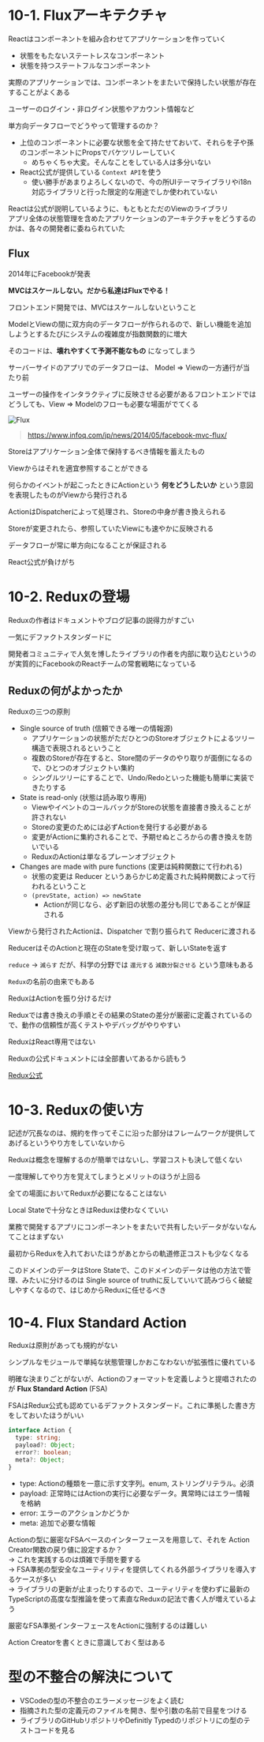 # 10-1. Fluxアーキテクチャ

Reactはコンポーネントを組み合わせてアプリケーションを作っていく

- 状態をもたないステートレスなコンポーネント
- 状態を持つステートフルなコンポーネント

実際のアプリケーションでは、コンポーネントをまたいで保持したい状態が存在することがよくある

ユーザーのログイン・非ログイン状態やアカウント情報など

単方向データフローでどうやって管理するのか？

- 上位のコンポーネントに必要な状態を全て持たせておいて、それらを子や孫のコンポーネントにPropsでバケツリレーしていく
  - めちゃくちゃ大変。そんなことをしている人は多分いない
- React公式が提供している `Context API`を使う
  - 使い勝手があまりよろしくないので、今の所UIテーマライブラリやi18n対応ライブラリと行った限定的な用途でしか使われていない

Reactは公式が説明しているように、もともとただのViewのライブラリ  
アプリ全体の状態管理を含めたアプリケーションのアーキテクチャをどうするのかは、各々の開発者に委ねられていた

## Flux
2014年にFacebookが発表

**MVCはスケールしない。だから私達はFluxでやる！**

フロントエンド開発では、MVCはスケールしないということ

ModelとViewの間に双方向のデータフローが作られるので、新しい機能を追加しようとするたびにシステムの複雑度が指数関数的に増大

そのコードは、**壊れやすくて予測不能なもの** になってしまう

サーバーサイドのアプリでのデータフローは、 Model => Viewの一方通行が当たり前

ユーザーの操作をインタラクティブに反映させる必要があるフロントエンドではどうしても、View => Modelのフローも必要な場面がでてくる


![Flux](https://res.infoq.com/news/2014/05/facebook-mvc-flux/ja/resources/flux-react.png)
>https://www.infoq.com/jp/news/2014/05/facebook-mvc-flux/


Storeはアプリケーション全体で保持するべき情報を蓄えたもの

Viewからはそれを適宜参照することができる

何らかのイベントが起こったときにActionという **何をどうしたいか** という意図を表現したものがViewから発行される

ActionはDispatcherによって処理され、Storeの中身が書き換えられる

Storeが変更されたら、参照していたViewにも速やかに反映される

データフローが常に単方向になることが保証される

React公式が負けがち

# 10-2. Reduxの登場

Reduxの作者はドキュメントやブログ記事の説得力がすごい

一気にデファクトスタンダードに

開発者コミュニティで人気を博したライブラリの作者を内部に取り込むというのが実質的にFacebookのReactチームの常套戦略になっている

## Reduxの何がよかったか

Reduxの三つの原則
- Single source of truth (信頼できる唯一の情報源)
  - アプリケーションの状態がただひとつのStoreオブジェクトによるツリー構造で表現されるということ
  - 複数のStoreが存在すると、Store間のデータのやり取りが面倒になるので、ひとつのオブジェクトい集約
  - シングルツリーにすることで、Undo/Redoといった機能も簡単に実装できたりする
- State is read-only (状態は読み取り専用)
  - ViewやイベントのコールバックがStoreの状態を直接書き換えることが許されない
  - Storeの変更のためには必ずActionを発行する必要がある
  - 変更がActionに集約されることで、予期せぬところからの書き換えを防いでいる
  - ReduxのActionは単なるプレーンオブジェクト
- Changes are made with pure functions (変更は純粋関数にて行われる)
  - 状態の変更は Reducer というあらかじめ定義された純粋関数によって行われるということ
  - `(prevState, action) => newState`
    - Actionが同じなら、必ず新旧の状態の差分も同じであることが保証される


Viewから発行されたActionは、Dispatcher で割り振られて Reducerに渡される

ReducerはそのActionと現在のStateを受け取って、新しいStateを返す

`reduce` -> `減らす` だが、科学の分野では `還元する` `減数分裂させる` という意味もある

`Redux`の名前の由来でもある


ReduxはActionを振り分けるだけ

Reduxでは書き換えの手順とその結果のStateの差分が厳密に定義されているので、動作の信頼性が高くテストやデバッグがやりやすい

ReduxはReact専用ではない

Reduxの公式ドキュメントには全部書いてあるから読もう

[Redux公式](https://redux.js.org/)


# 10-3. Reduxの使い方

記述が冗長なのは、規約を作ってそこに沿った部分はフレームワークが提供してあげるというやり方をしていないから

Reduxは概念を理解するのが簡単ではないし、学習コストも決して低くない

一度理解してやり方を覚えてしまうとメリットのほうが上回る

全ての場面においてReduxが必要になることはない

Local Stateで十分なときはReduxは使わなくていい

業務で開発するアプリにコンポーネントをまたいで共有したいデータがないなんてことはまずない

最初からReduxを入れておいたほうがあとからの軌道修正コストも少なくなる

このドメインのデータはStore Stateで、このドメインのデータは他の方法で管理、みたいに分けるのは Single source of truthに反していいて読みづらく破綻しやすくなるので、はじめからReduxに任せるべき

# 10-4. Flux Standard Action

Reduxは原則があっても規約がない

シンプルなモジュールで単純な状態管理しかおこなわないが拡張性に優れている

明確な決まりごとがないが、Actionのフォーマットを定義しようと提唱されたのが **Flux Standard Action** (FSA)

FSAはRedux公式も認めているデファクトスタンダード。これに準拠した書き方をしておいたほうがいい

```ts
interface Action {
  type: string;
  payload?: Object;
  error?: boolean;
  meta?: Object;
}
```

- type: Actionの種類を一意に示す文字列。enum, ストリングリテラル。必須
- payload: 正常時にはActionの実行に必要なデータ。異常時にはエラー情報を格納
- error: エラーのアクションかどうか
- meta: 追加で必要な情報


Actionの型に厳密なFSAベースのインターフェースを用意して、それを Action Creator関数の戻り値に設定するか？  
-> これを実践するのは煩雑で手間を要する  
-> FSA準拠の型安全なユーティリティを提供してくれる外部ライブラリを導入するケースが多い  
-> ライブラリの更新が止まったりするので、ユーティリティを使わずに最新のTypeScriptの高度な型推論を使って素直なReduxの記法で書く人が増えているよう

厳密なFSA準拠インターフェースをActionに強制するのは難しい

Action Creatorを書くときに意識しておく型はある


# 型の不整合の解決について
- VSCodeの型の不整合のエラーメッセージをよく読む
- 指摘された型の定義元のファイルを開き、型や引数の名前で目星をつける
- ライブラリのGitHubリポジトリやDefinitly Typedのリポジトリにの型のテストコードを見る
